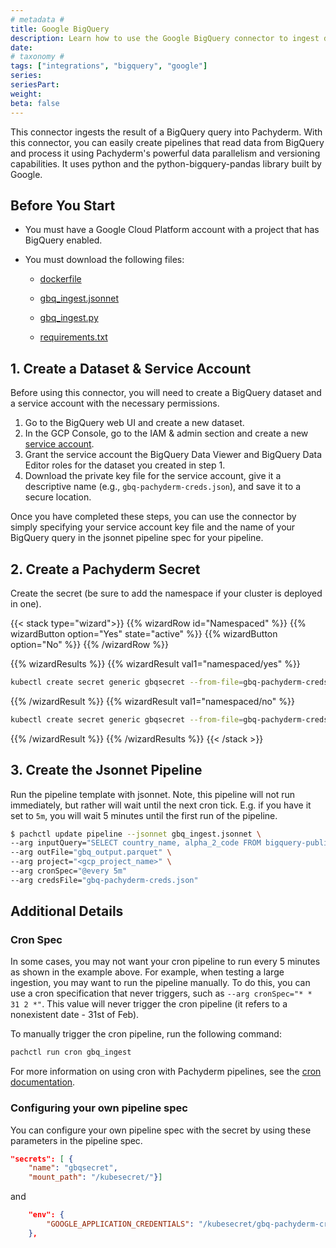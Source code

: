 ```yaml
---
# metadata # 
title: Google BigQuery
description: Learn how to use the Google BigQuery connector to ingest data.
date: 
# taxonomy #
tags: ["integrations", "bigquery", "google"]
series:
seriesPart:
weight: 
beta: false 
---
```


This connector ingests the result of a BigQuery query into Pachyderm. With this connector, you can easily create pipelines that read data from BigQuery and process it using Pachyderm's powerful data parallelism and versioning capabilities. It uses python and the python-bigquery-pandas library built by Google. 


## Before You Start

- You must have a Google Cloud Platform account with a project that has BigQuery enabled.
- You must download the following files:

  - [dockerfile](Dockerfile)

  - [gbq_ingest.jsonnet](gbq_ingest.jsonnet)

  - [gbq_ingest.py](gbq_ingest.py)

  - [requirements.txt](requirements.txt)




## 1. Create a Dataset & Service Account
Before using this connector, you will need to create a BigQuery dataset and a service account with the necessary permissions.

1. Go to the BigQuery web UI and create a new dataset.
2. In the GCP Console, go to the IAM & admin section and create a new [service account](https://console.cloud.google.com/iam-admin/serviceaccounts/).
3. Grant the service account the BigQuery Data Viewer and BigQuery Data Editor roles for the dataset you created in step 1.
4. Download the private key file for the service account, give it a descriptive name (e.g., `gbq-pachyderm-creds.json`), and save it to a secure location.

Once you have completed these steps, you can use the connector by simply specifying your service account key file and the name of your BigQuery query in the jsonnet pipeline spec for your pipeline.

## 2. Create a Pachyderm Secret

Create the secret (be sure to add the namespace if your cluster is deployed in one).

{{< stack type="wizard">}}
{{% wizardRow id="Namespaced" %}}
{{% wizardButton option="Yes" state="active" %}}
{{% wizardButton option="No" %}}
{{% /wizardRow %}}

{{% wizardResults %}}
{{% wizardResult val1="namespaced/yes" %}}
```bash
kubectl create secret generic gbqsecret --from-file=gbq-pachyderm-creds.json -n mynamespace
```
{{% /wizardResult %}}
{{% wizardResult val1="namespaced/no" %}}
```bash
kubectl create secret generic gbqsecret --from-file=gbq-pachyderm-creds.json
```
{{% /wizardResult %}}
{{% /wizardResults %}}
{{< /stack >}}


## 3. Create the Jsonnet Pipeline 

Run the pipeline template with jsonnet. Note, this pipeline will not run immediately, but rather will wait until the next cron tick. E.g. if you have it set to `5m`, you will wait 5 minutes until the first run of the pipeline. 

```bash
$ pachctl update pipeline --jsonnet gbq_ingest.jsonnet \
--arg inputQuery="SELECT country_name, alpha_2_code FROM bigquery-public-data.utility_us.country_code_iso WHERE alpha_2_code LIKE 'A%'" \
--arg outFile="gbq_output.parquet" \
--arg project="<gcp_project_name>" \
--arg cronSpec="@every 5m"
--arg credsFile="gbq-pachyderm-creds.json"
```

## Additional Details
### Cron Spec 
In some cases, you may not want your cron pipeline to run every 5 minutes as shown in the example above. For example, when testing a large ingestion, you may want to run the pipeline manually. To do this, you can use a cron specification that never triggers, such as `--arg cronSpec="* * 31 2 *"`. This value will never trigger the cron pipeline (it refers to a nonexistent date - 31st of Feb). 

To manually trigger the cron pipeline, run the following command:
```bash
pachctl run cron gbq_ingest 
```

For more information on using cron with Pachyderm pipelines, see the [cron documentation](https://docs.pachyderm.com/2.4.x/concepts/pipeline-concepts/pipeline/cron/). 

### Configuring your own pipeline spec
You can configure your own pipeline spec with the secret by using these parameters in the pipeline spec. 

```json
"secrets": [ {
    "name": "gbqsecret",
    "mount_path": "/kubesecret/"}]
```
and
```json
    "env": {
        "GOOGLE_APPLICATION_CREDENTIALS": "/kubesecret/gbq-pachyderm-creds.json"
    },
```